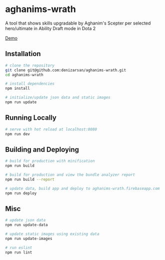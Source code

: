# aghanims-wrath

A tool that shows skills upgradable by Aghanim's Scepter per selected hero/ultimate in Ability Draft mode in Dota 2

[Demo](aghanims-wrath.firebaseapp.com)

## Installation
``` bash
# clone the repository
git clone git@github.com:denizarsan/aghanims-wrath.git
cd aghanims-wrath

# install dependencies
npm install

# initialize/update json data and static images
npm run update
```

## Running Locally
```bash
# serve with hot reload at localhost:8080
npm run dev
```

## Building and Deploying
```bash
# build for production with minification
npm run build

# build for production and view the bundle analyzer report
npm run build --report

# update data, build app and deploy to aghanims-wrath.firebaseapp.com
npm run deploy
```

## Misc
```bash
# update json data
npm run update-data

# update static images using existing data
npm run update-images

# run eslint
npm run lint
```
